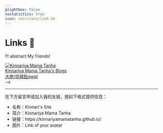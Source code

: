 ```yaml
---
glightbox: false
nostatistics: true
icon: /octicons/link-24
---
```


# Links 🥰

!!! abstract
    My friends!

<div class="flink-list">

<div class="flink-list-item">
    <a href="https://kinnariyamamatanha.github.io/" title="Kinnariya Mama Tanha" target="_blank">
        <div class="flink-item-icon">
            <img src="https://kinnariyamamatanha.github.io/img/avatar1.png" alt="Kinnariya Mama Tanha">
        </div>
        <div class="flink-item-name heti-skip">Kinnariya Mama Tanha's Blogs</div>
        <div class="flink-item-desc">大佬(崇拜脸qwq)</div>
    </a>
</div>

<!-- <div class="flink-list-item">
    <a href="https://qiushao-e.github.io/" title="41P" target="_blank">
        <div class="flink-item-icon">
            <img src="https://qiushao-e.github.io/img/syq.jpg" alt="41P">
        </div>
        <div class="flink-item-name heti-skip">41P's Corner</div>
        <div class="flink-item-desc">传奇水源用户 41P</div>
    </a>
</div>

<div class="flink-list-item">
    <a href="https://minglluo.cn/" title="MingLLuo" target="_blank">
        <div class="flink-item-icon">
            <img src="https://avatars.githubusercontent.com/u/87021816?v=4" alt="MingLLuo">
        </div>
        <div class="flink-item-name heti-skip">MingLLuo</div>
        <div class="flink-item-desc">Author of cs-plan</div>
    </a>
</div>

<div class="flink-list-item">
    <a href="https://tendourisu.github.io/blog/" title="Tendourisu" target="_blank">
        <div class="flink-item-icon">
            <img src="https://raw.githubusercontent.com/Tendourisu/images/master/Tendourisuloop.jpg" alt="Tendourisu">
        </div>
        <div class="flink-item-name heti-skip">Tendourisu's Blog</div>
        <div class="flink-item-desc">传奇 AL1S 厨 TendouRisu</div>
    </a>
</div>

<div class="flink-list-item">
    <a href="https://DeepforThink.github.io/" title="DeepforThink" target="_blank">
        <div class="flink-item-icon">
            <img src="https://raw.githubusercontent.com/DeepforThink/DeepforThink.github.io/refs/heads/main/images/touxiang.png" alt="DeepforThink">
        </div>
        <div class="flink-item-name heti-skip">Blogs of donf</div>
        <div class="flink-item-desc">My friend in Nankai University</div>
    </a>
</div>

<div class="flink-list-item">
    <a href="https://wncfht.github.io/notes/" title="wnc" target="_blank">
        <div class="flink-item-icon">
            <img src="https://raw.githubusercontent.com/WncFht/picture/main/picture/logo.jpg" alt="wnc">
        </div>
        <div class="flink-item-name heti-skip">Wnc's Cafe</div>
        <div class="flink-item-desc">Powerful freshman</div>
    </a>
</div>

<div class="flink-list-item">
    <a href="https://haoyuzhen.com/" title="anyeZHY" target="_blank">
        <div class="flink-item-icon">
            <img src="https://haoyuzhen.com/images/me.JPG" alt="anyeZHY">
        </div>
        <div class="flink-item-name heti-skip">anyeZHY</div>
        <div class="flink-item-desc">Just awesome</div>
    </a>
</div>

<div class="flink-list-item">
    <a href="https://www.junyi42.com/" title="One Chapter" target="_blank">
        <div class="flink-item-icon">
            <img src="https://www.junyi42.com/figs/profile_new.jpg" alt="One Chapter">
        </div>
        <div class="flink-item-name heti-skip">One Chapter</div>
        <div class="flink-item-desc">He is simply God</div>
    </a>
</div>

<div class="flink-list-item">
    <a href="https://blog.soulter.top/" title="Soulter's Blog" target="_blank">
        <div class="flink-item-icon">
            <img src="https://avatars.githubusercontent.com/u/37870767?v=4" alt="Soulter's Blog">
        </div>
        <div class="flink-item-name heti-skip">Soulter's Blog</div>
        <div class="flink-item-desc"></div>
    </a>
</div>

</div> --> -->

<hr><p>在下方留言申请加入我的友链，按如下格式提供信息：</p><ul><li>名称：Kinnari's Site</li><li>简介：Kinnariya Mama Tanha</li><li>链接：https://kinnariyamamatanha.github.io/</li><li>图片：Link of your avatar</li></ul>
